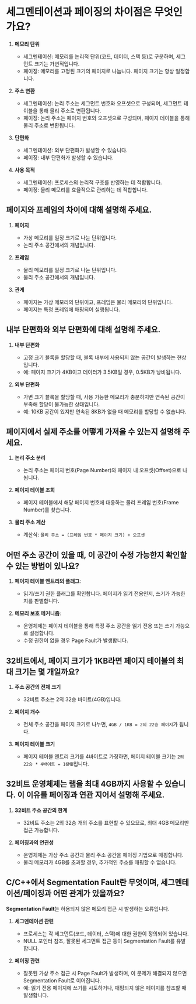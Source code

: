 # 세그멘테이션과 페이징의 차이점은 무엇인가요?

1. **메모리 단위**
   - 세그멘테이션: 메모리를 논리적 단위(코드, 데이터, 스택 등)로 구분하며, 세그먼트 크기는 가변적입니다.
   - 페이징: 메모리를 고정된 크기의 페이지로 나눕니다. 페이지 크기는 항상 일정합니다.

2. **주소 변환**
   - 세그멘테이션: 논리 주소는 세그먼트 번호와 오프셋으로 구성되며, 세그먼트 테이블을 통해 물리 주소로 변환됩니다.
   - 페이징: 논리 주소는 페이지 번호와 오프셋으로 구성되며, 페이지 테이블을 통해 물리 주소로 변환됩니다.

3. **단편화**
   - 세그멘테이션: 외부 단편화가 발생할 수 있습니다.
   - 페이징: 내부 단편화가 발생할 수 있습니다.

4. **사용 목적**
   - 세그멘테이션: 프로세스의 논리적 구조를 반영하는 데 적합합니다.
   - 페이징: 물리 메모리를 효율적으로 관리하는 데 적합합니다.


## 페이지와 프레임의 차이에 대해 설명해 주세요.

1. **페이지**
   - 가상 메모리를 일정 크기로 나눈 단위입니다.
   - 논리 주소 공간에서의 개념입니다.

2. **프레임**
   - 물리 메모리를 일정 크기로 나눈 단위입니다.
   - 물리 주소 공간에서의 개념입니다.

3. **관계**
   - 페이지는 가상 메모리의 단위이고, 프레임은 물리 메모리의 단위입니다.
   - 페이지는 특정 프레임에 매핑되어 실행됩니다.


## 내부 단편화와 외부 단편화에 대해 설명해 주세요.

1. **내부 단편화**
   - 고정 크기 블록을 할당할 때, 블록 내부에 사용되지 않는 공간이 발생하는 현상입니다.
   - 예: 페이지 크기가 4KB이고 데이터가 3.5KB일 경우, 0.5KB가 낭비됩니다.

2. **외부 단편화**
   - 가변 크기 블록을 할당할 때, 사용 가능한 메모리가 충분하지만 연속된 공간이 부족해 할당이 불가능한 상태입니다.
   - 예: 10KB 공간이 있지만 연속된 8KB가 없을 때 메모리를 할당할 수 없습니다.


## 페이지에서 실제 주소를 어떻게 가져올 수 있는지 설명해 주세요.

1. **논리 주소 분리**
   - 논리 주소는 페이지 번호(Page Number)와 페이지 내 오프셋(Offset)으로 나뉩니다.

2. **페이지 테이블 조회**
   - 페이지 테이블에서 해당 페이지 번호에 대응하는 물리 프레임 번호(Frame Number)를 찾습니다.

3. **물리 주소 계산**
   - 계산식: `물리 주소 = (프레임 번호 * 페이지 크기) + 오프셋`


## 어떤 주소 공간이 있을 때, 이 공간이 수정 가능한지 확인할 수 있는 방법이 있나요?

1. **페이지 테이블 엔트리의 플래그**:
   - 읽기/쓰기 권한 플래그를 확인합니다. 페이지가 읽기 전용인지, 쓰기가 가능한지를 판별합니다.

2. **메모리 보호 메커니즘**:
   - 운영체제는 페이지 테이블을 통해 특정 주소 공간을 읽기 전용 또는 쓰기 가능으로 설정합니다.
   - 수정 권한이 없을 경우 Page Fault가 발생합니다.


## 32비트에서, 페이지 크기가 1KB라면 페이지 테이블의 최대 크기는 몇 개일까요?

1. **주소 공간의 전체 크기**
   - 32비트 주소는 2의 32승 바이트(4GB)입니다.

2. **페이지 개수**
   - 전체 주소 공간을 페이지 크기로 나누면, `4GB / 1KB = 2의 22승 페이지`가 됩니다.

3. **페이지 테이블 크기**
   - 페이지 테이블 엔트리 크기를 4바이트로 가정하면, 페이지 테이블 크기는 `2의 22승 * 4바이트 = 16MB`입니다.


## 32비트 운영체제는 램을 최대 4GB까지 사용할 수 있습니다. 이 이유를 페이징과 연관 지어서 설명해 주세요.

1. **32비트 주소 공간의 한계**
   - 32비트 주소는 2의 32승 개의 주소를 표현할 수 있으므로, 최대 4GB 메모리만 접근 가능합니다.

2. **페이징과의 연관성**
   - 운영체제는 가상 주소 공간과 물리 주소 공간을 페이징 기법으로 매핑합니다.
   - 물리 메모리가 4GB를 초과할 경우, 추가적인 주소를 매핑할 수 없습니다.

## C/C++에서 Segmentation Fault란 무엇이며, 세그멘테이션/페이징과 어떤 관계가 있을까요?

**Segmentation Fault**는 허용되지 않은 메모리 접근 시 발생하는 오류입니다. 

1. **세그멘테이션 관련**
   - 프로세스는 각 세그먼트(코드, 데이터, 스택)에 대한 권한이 정의되어 있습니다.
   - NULL 포인터 참조, 잘못된 세그먼트 접근 등이 Segmentation Fault를 유발합니다.

2. **페이징 관련**
   - 잘못된 가상 주소 접근 시 Page Fault가 발생하며, 이 문제가 해결되지 않으면 Segmentation Fault로 이어집니다.
   - 예: 읽기 전용 페이지에 쓰기를 시도하거나, 매핑되지 않은 페이지를 참조할 때 발생합니다.
